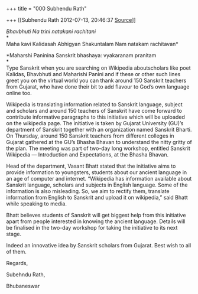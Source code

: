 +++
title = "000 Subhendu Rath"

+++
[[Subhendu Rath	2012-07-13, 20:46:37 [Source](https://groups.google.com/g/samskrita/c/uS9KLT7unHw)]]



*Bhavbhuti Na trini natakani rachitani*  
*  
Maha kavi Kalidasah Abhigyan Shakuntalam Nam natakam rachitavan*

*Maharshi Paninina Sanskrit bhashaya: vyakaranam pranitam  
*  
Type Sanskrit when you are searching on Wikipedia aboutscholars like poet Kalidas, Bhavbhuti and Maharishi Panini and if these or other such lines greet you on the virtual world you can thank around 150 Sanskrit teachers from Gujarat, who have done their bit to add flavour to God’s own language online too.

Wikipedia is translating information related to Sanskrit language, subject and scholars and around 150 teachers of Sanskrit have come forward to contribute informative paragraphs to this initiative which will be uploaded on the wikipedia page. The initiative is taken by Gujarat University (GU)’s department of Sanskrit together with an organization named Sanskrit Bharti. On Thursday, around 150 Sanskrit teachers from different colleges in Gujarat gathered at the GU’s Bhasha Bhavan to understand the nitty gritty of the plan. The meeting was part of two-day long workshop, entitled Sanskrit Wikipedia — Introduction and Expectations, at the Bhasha Bhavan.

Head of the department, Vasant Bhatt stated that the initiative aims to provide information to youngsters, students about our ancient language in an age of computer and internet. “Wikipedia has information available about Sanskrit language, scholars and subjects in English language. Some of the information is also misleading. So, we aim to rectify them, translate information from English to Sanskrit and upload it on wikipedia,” said Bhatt while speaking to media.

Bhatt believes students of Sanskrit will get biggest help from this initiative apart from people interested in knowing the ancient language. Details will be finalised in the two-day workshop for taking the initiative to its next stage.

Indeed an innovative idea by Sanskrit scholars from Gujarat. Best wish to all of them.

Regards,

Subehndu Rath,

Bhubaneswar  

  

